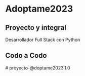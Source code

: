 ﻿# Adoptame2023
## Proyecto y integral 
Desarrollador Full Stack con Python
## Codo a Codo
#   p r o y e c t o - @d o p t a m e 2 0 2 3 . 1 . 0 
 
 
